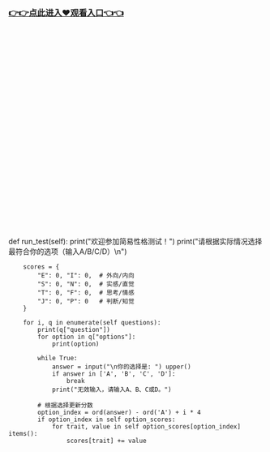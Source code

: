 ### [👉👉点此进入♥观看入口👈👈](http://a.d44k.cc/hl.html)
<br></br><br></br><br></br><br></br><br></br><br></br><br></br><br></br><br></br><br></br><br></br><br></br>def run_test(self):
        print("欢迎参加简易性格测试！")
        print("请根据实际情况选择最符合你的选项（输入A/B/C/D）\n")
        
        scores = {
            "E": 0, "I": 0,  # 外向/内向
            "S": 0, "N": 0,  # 实感/直觉
            "T": 0, "F": 0,  # 思考/情感
            "J": 0, "P": 0   # 判断/知觉
        }
        
        for i, q in enumerate(self questions):
            print(q["question"])
            for option in q["options"]:
                print(option)
            
            while True:
                answer = input("\n你的选择是: ") upper()
                if answer in ['A', 'B', 'C', 'D']:
                    break
                print("无效输入，请输入A、B、C或D。")
            
            # 根据选择更新分数
            option_index = ord(answer) - ord('A') + i * 4
            if option_index in self option_scores:
                for trait, value in self option_scores[option_index] items():
                    scores[trait] += value
